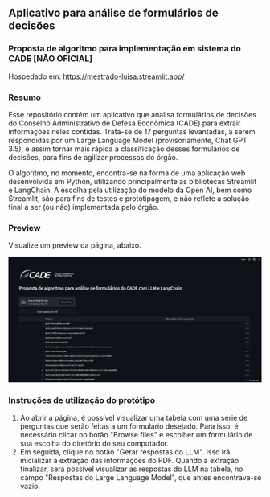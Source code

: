 ## Aplicativo para análise de formulários de decisões 
### Proposta de algoritmo para implementação em sistema do CADE **[NÃO OFICIAL]**

Hospedado em:
https://mestrado-luisa.streamlit.app/

### Resumo
Esse repositório contém um aplicativo que analisa formulários de decisões do Conselho Administrativo de Defesa Econômica (CADE) para extrair informações neles contidas. Trata-se de 17 perguntas levantadas, a serem respondidas por um Large Language Model (provisoriamente, Chat GPT 3.5), e assim tornar mais rápida a classificação desses formulários de decisões, para fins de agilizar processos do órgão.

O algoritmo, no momento, encontra-se na forma de uma aplicação web desenvolvida em Python, utilizando principalmente as bibliotecas Streamlit e LangChain.  A escolha pela utilização do modelo da Open AI, bem como Streamlit, são para fins de testes e prototipagem, e não reflete a solução final a ser (ou não) implementada pelo órgão.

### Preview

Visualize um preview da página, abaixo.

![alt text](image-1.png)

### Instruções de utilização do protótipo

1. Ao abrir a página, é possível visualizar uma tabela com uma série de perguntas que serão feitas a um formulário desejado. Para isso, é necessário clicar no botão "Browse files" e escolher um formulário de sua escolha do diretório do seu computador.
2. Em seguida, clique no botão "Gerar respostas do LLM". Isso irá inicializar a extração das informações do PDF. Quando a extração finalizar, será possível visualizar as respostas do LLM na tabela, no campo "Respostas do Large Language Model", que antes encontrava-se vazio.
